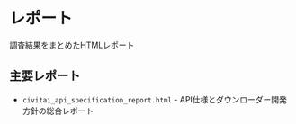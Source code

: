 # レポート

調査結果をまとめたHTMLレポート

## 主要レポート

- `civitai_api_specification_report.html` - API仕様とダウンローダー開発方針の総合レポート
